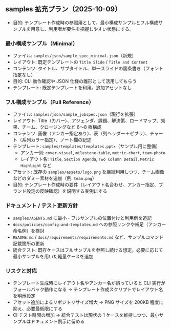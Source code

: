 ## samples 拡充プラン（2025-10-09）

- 目的: テンプレート作成時の参照用として、最小構成サンプルとフル構成サンプルを用意し、利用者が要件を把握しやすい状態にする。

### 最小構成サンプル（Minimal）
- ファイル: `samples/json/sample_spec_minimal.json`（新規）
- レイアウト: 既定テンプレートの `Title Slide` / `Title and Content`
- コンテンツ: タイトル、サブタイトル、単一スライドの箇条書き（フォント指定なし）
- 目的: CLI 動作確認や JSON 仕様の雛形として活用してもらう
- テンプレート: 既定テンプレートを利用。追加アセットなし

### フル構成サンプル（Full Reference）
- ファイル: `samples/json/sample_jobspec.json`（現行を拡張）
- レイアウト: Title（カバー）、アジェンダ、課題、解決策、ロードマップ、効果、チーム、クロージングなど 6〜8 枚構成
- コンテンツ: 画像（アンカー指定あり）、表（列ヘッダー＋ゼブラ）、チャート（系列カラー指定）、ノート欄の記述
- テンプレート: `samples/templates/templates.pptx`（サンプル用に整備）
  - アンカー例: `cover-visual`, `milestone-table`, `metric-chart`, `team-photo`
  - レイアウト名: `Title`, `Section Agenda`, `Two Column Detail`, `Metric Highlight` など
- アセット: 既存の `samples/assets/logo.png` を継続利用しつつ、チーム画像などのダミー素材を追加（例: `team.png`）
- 目的: テンプレート作成時の要件（レイアウト名合わせ、アンカー指定、ブランド設定の反映確認）を説明する実例にする

### ドキュメント / テスト更新方針
- `samples/AGENTS.md` に最小・フルサンプルの位置付けと利用例を追記
- `docs/policies/config-and-templates.md` への参照リンクや補足（アンカー命名例）を検討
- `README.md` / `docs/requirements/requirements.md` など、サンプルコマンド記載箇所の更新
- 統合テスト: 既存ケースはフルサンプルを参照し続ける想定。必要に応じて最小サンプルを用いた軽量ケースを追加

### リスクと対応
- テンプレート生成時にレイアウト名やアンカー名が誤っていると CLI 実行がフォールバック動作になる -> テンプレート作成スクリプトでレイアウト名を明示設定
- アセット追加によるリポジトリサイズ増大 -> PNG サイズを 200KB 程度に抑え、必要最低限にする
- CI テスト時間の増加 -> 統合テストは現状の 1 ケースを維持しつつ、最小サンプルはドキュメント例示に留める
